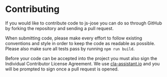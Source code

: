 # Contributing

If you would like to contribute code to js-jose you can do so through GitHub by
forking the repository and sending a pull request.

When submitting code, please make every effort to follow existing conventions
and style in order to keep the code as readable as possible. Please also make
sure all tests pass by running `npm run build`.

Before your code can be accepted into the project you must also sign the
Individual Contributor License Agreement.  We use [cla-assistant.io][1] and you
will be prompted to sign once a pull request is opened.

[1]: https://cla-assistant.io/
